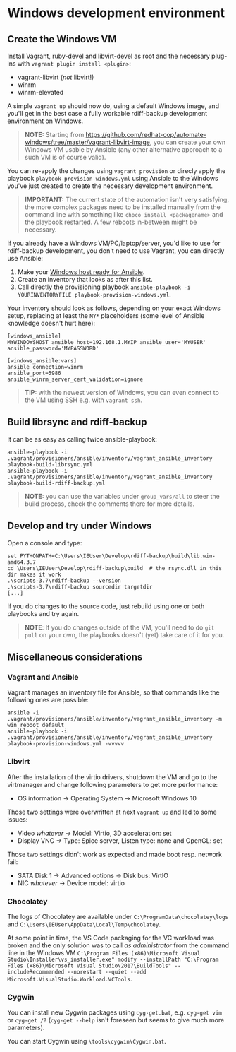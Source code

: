 # Windows development environment

## Create the Windows VM

Install Vagrant, ruby-devel and libvirt-devel as root and the necessary
plug-ins with `vagrant plugin install <plugin>`:

- vagrant-libvirt (_not_ libvirt!)
- winrm
- winrm-elevated

A simple `vagrant up` should now do, using a default Windows image, and you'll
get in the best case a fully workable rdiff-backup development environment on
Windows.

> **NOTE:** Starting from https://github.com/redhat-cop/automate-windows/tree/master/vagrant-libvirt-image,
>	you can create your own Windows VM usable by Ansible (any other alternative
>	approach to a such VM is of course valid).

You can re-apply the changes using `vagrant provision` or direcly apply the
playbook `playbook-provision-windows.yml` using Ansible to the Windows you've
just created to create the necessary development environment.

> **IMPORTANT:** The current state of the automation isn't very satisfying, the more complex packages need to be installed manually from the command line with something like `choco install <packagename>` and the playbook restarted. A few reboots in-between might be necessary.

If you already have a Windows VM/PC/laptop/server, you'd like to use for
rdiff-backup development, you don't need to use Vagrant, you can directly
use Ansible:

1. Make your [Windows host ready for Ansible](https://docs.ansible.com/ansible/latest/user_guide/windows_setup.html).
2. Create an inventory that looks as after this list.
3. Call directly the provisioning playbook
   `ansible-playbook -i YOURINVENTORYFILE playbook-provision-windows.yml`.

Your inventory should look as follows, depending on your exact Windows setup,
replacing at least the `MY*` placeholders (some level of Ansible knowledge
doesn't hurt here):

```
[windows_ansible]
MYWINDOWSHOST ansible_host=192.168.1.MYIP ansible_user='MYUSER' ansible_password='MYPASSWORD'

[windows_ansible:vars]
ansible_connection=winrm
ansible_port=5986
ansible_winrm_server_cert_validation=ignore
```

> **TIP:** with the newest version of Windows, you can even connect to the VM using SSH e.g. with `vagrant ssh`.

## Build librsync and rdiff-backup

It can be as easy as calling twice ansible-playbook:

```
ansible-playbook -i .vagrant/provisioners/ansible/inventory/vagrant_ansible_inventory playbook-build-librsync.yml
ansible-playbook -i .vagrant/provisioners/ansible/inventory/vagrant_ansible_inventory playbook-build-rdiff-backup.yml
```

> **NOTE:** you can use the variables under `group_vars/all` to steer the build process, check the comments there for more details.

## Develop and try under Windows

Open a console and type:

```
set PYTHONPATH=C:\Users\IEUser\Develop\rdiff-backup\build\lib.win-amd64.3.7
cd \Users\IEUser\Develop\rdiff-backup\build  # the rsync.dll in this dir makes it work
.\scripts-3.7\rdiff-backup --version
.\scripts-3.7\rdiff-backup sourcedir targetdir
[...]
```

If you do changes to the source code, just rebuild using one or both playbooks and try again.

> **NOTE**: If you do changes outside of the VM, you'll need to do `git pull` on your own, the playbooks doesn't (yet) take care of it for you.

## Miscellaneous considerations

### Vagrant and Ansible

Vagrant manages an inventory file for Ansible, so that commands like the following ones are possible:

```
ansible -i .vagrant/provisioners/ansible/inventory/vagrant_ansible_inventory -m win_reboot default
ansible-playbook -i .vagrant/provisioners/ansible/inventory/vagrant_ansible_inventory playbook-provision-windows.yml -vvvvv
```

### Libvirt

After the installation of the virtio drivers, shutdown the VM and go to the virtmanager and change following parameters to get more performance:

* OS information -> Operating System -> Microsoft Windows 10

Those two settings were overwritten at next `vagrant up` and led to some issues:

* Video _whatever_ -> Model: Virtio, 3D acceleration: set
* Display VNC -> Type: Spice server, Listen type: none and OpenGL: set

Those two settings didn't work as expected and made boot resp. network fail:

* SATA Disk 1 -> Advanced options -> Disk bus: VirtIO
* NIC _whatever_ -> Device model: virtio

### Chocolatey

The logs of Chocolatey are available under `C:\ProgramData\chocolatey\logs` and `C:\Users\IEUser\AppData\Local\Temp\chcolatey`.

At some point in time, the VS Code packaging for the VC workload was broken and
the only solution was to call _as administrator_ from the command line in the
Windows VM
`C:\Program Files (x86)\Microsoft Visual Studio\Installer\vs_installer.exe" modify --installPath "C:\Program Files (x86)\Microsoft Visual Studio\2017\BuildTools" --includeRecommended --norestart --quiet --add Microsoft.VisualStudio.Workload.VCTools`.

### Cygwin

You can install new Cygwin packages using `cyg-get.bat`, e.g. `cyg-get vim` or `cyg-get /?` (`cyg-get --help` isn't foreseen but seems to give much more parameters).

You can start Cygwin using `\tools\cygwin\Cygwin.bat`.

